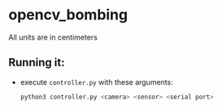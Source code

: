 # opencv_bombing

All units are in centimeters

## Running it:

* execute `controller.py` with these arguments:
  ```bash
  python3 controller.py <camera> <sensor> <serial port>
  ```
